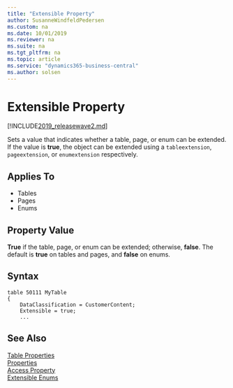 ```yaml
---
title: "Extensible Property"
author: SusanneWindfeldPedersen
ms.custom: na
ms.date: 10/01/2019
ms.reviewer: na
ms.suite: na
ms.tgt_pltfrm: na
ms.topic: article
ms.service: "dynamics365-business-central"
ms.author: solsen
---
```


# Extensible Property

[!INCLUDE[2019_releasewave2.md](../../includes/2019_releasewave2.md)]

Sets a value that indicates whether a table, page, or enum can be extended. If the value is **true**, the object can be extended using a `tableextension`, `pageextension`, or `enumextension` respectively.

## Applies To  

- Tables
- Pages
- Enums

## Property Value  

**True** if the table, page, or enum can be extended; otherwise, **false**. The default is **true** on tables and pages, and **false** on enums.  

## Syntax

```
table 50111 MyTable
{
    DataClassification = CustomerContent;
    Extensible = true;
    ...

```

## See Also  
[Table Properties](devenv-table-properties.md)  
[Properties](devenv-properties.md)  
[Access Property](devenv-access-property.md)  
[Extensible Enums](../devenv-extensible-enums.md)
